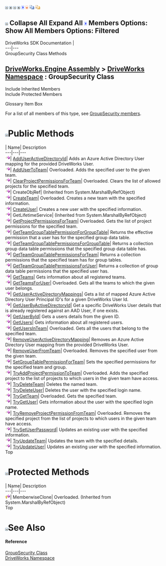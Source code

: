![](dotnetimages/collapse.gif) ![](dotnetimages/expand.gif) ![](dotnetimages/collapse.gif) ![](dotnetimages/expand.gif) ![](dotnetimages/drpdown.gif) ![](dotnetimages/drpdown_orange.gif) ![](dotnetimages/copycode.gif) ![](dotnetimages/copycodeHighlight.gif)

![](dotnetimages/collapse.gif) Collapse All Expand All ![](dotnetimages/drpdown.gif) Members Options: Show All  Members Options: Filtered   
---  
DriveWorks SDK Documentation  |   
---|---  
GroupSecurity Class Methods   
  
[DriveWorks.Engine Assembly](topic2156.md) > [DriveWorks Namespace](topic2159.md) : GroupSecurity Class  
---  
  
Include Inherited Members    
Include Protected Members    


Glossary Item Box

For a list of all members of this type, see [GroupSecurity members](topic3283.md).

# ![](dotnetimages/collapse.gif)Public Methods

| Name| Description  
---|---|---  
![Public Method](dotnetimages/publicMethod.gif)| [AddUserActiveDirectoryId](topic3288.md)| Adds an Azure Active Directory User mapping for the provided DriveWorks User.   
![Public Method](dotnetimages/publicMethod.gif)| [AddUserToTeam](topic3289.md)| Overloaded. Adds the specified user to the given team.   
![Public Method](dotnetimages/publicMethod.gif)| [ClearProjectPermissionsForTeam](topic3292.md)| Overloaded. Clears the list of allowed projects for the specified team.   
![Public Method](dotnetimages/publicMethod.gif)| CreateObjRef|  (Inherited from System.MarshalByRefObject)  
![Public Method](dotnetimages/publicMethod.gif)| [CreateTeam](topic3295.md)| Overloaded. Creates a new team with the specified information.   
![Public Method](dotnetimages/publicMethod.gif)| [CreateUser](topic3300.md)| Creates a new user with the specified information.   
![Public Method](dotnetimages/publicMethod.gif)| GetLifetimeService|  (Inherited from System.MarshalByRefObject)  
![Public Method](dotnetimages/publicMethod.gif)| [GetProjectPermissionsForTeam](topic3301.md)| Overloaded. Gets the list of project permissions for the specified team.   
![Public Method](dotnetimages/publicMethod.gif)| [GetTeamGroupTablePermissionForGroupTable](topic3304.md)| Returns the effective permission that a user has for the specified group data table.   
![Public Method](dotnetimages/publicMethod.gif)| [GetTeamGroupTablePermissionsForGroupTable](topic3305.md)| Returns a collection group data table permissions that the specified group data table has.   
![Public Method](dotnetimages/publicMethod.gif)| [GetTeamGroupTablePermissionsForTeam](topic3306.md)| Returns a collection permissions that the specified team has for group tables.   
![Public Method](dotnetimages/publicMethod.gif)| [GetTeamGroupTablePermissionsForUser](topic3307.md)| Returns a collection of group data table permissions that the specified user has.   
![Public Method](dotnetimages/publicMethod.gif)| [GetTeams](topic3308.md)| Gets information about all registered teams.   
![Public Method](dotnetimages/publicMethod.gif)| [GetTeamsForUser](topic3309.md)| Overloaded. Gets all the teams to which the given user belongs.   
![Public Method](dotnetimages/publicMethod.gif)| [GetUserActiveDirectoryMappings](topic3312.md)| Gets a list of mapped Azure Active Directory User Principal ID's for a given DriveWorks User Id.   
![Public Method](dotnetimages/publicMethod.gif)| [GetUserByActiveDirectoryId](topic3313.md)| Get a specific DriveWorks User details that is already registered against an AAD User, if one exists.   
![Public Method](dotnetimages/publicMethod.gif)| [GetUserById](topic3314.md)| Gets a users details from the given ID.   
![Public Method](dotnetimages/publicMethod.gif)| [GetUsers](topic3315.md)| Gets information about all registered users.   
![Public Method](dotnetimages/publicMethod.gif)| [GetUsersInTeam](topic3316.md)| Overloaded. Gets all the users that belong to the specified team.   
![Public Method](dotnetimages/publicMethod.gif)| [RemoveUserActiveDirectoryMapping](topic3319.md)| Removes an Azure Active Directory User mapping from the provided DriveWorks User.   
![Public Method](dotnetimages/publicMethod.gif)| [RemoveUserFromTeam](topic3320.md)| Overloaded. Removes the specified user from the given team.   
![Public Method](dotnetimages/publicMethod.gif)| [SetGroupTablePermissionForTeam](topic3323.md)| Sets the specified permissions for the specified team and group.   
![Public Method](dotnetimages/publicMethod.gif)| [TryAddProjectPermissionToTeam](topic3324.md)| Overloaded. Adds the specified project to the list of projects to which users in the given team have access.   
![Public Method](dotnetimages/publicMethod.gif)| [TryDeleteTeam](topic3327.md)| Deletes the named team.   
![Public Method](dotnetimages/publicMethod.gif)| [TryDeleteUser](topic3328.md)| Deletes the user with the specified login name.   
![Public Method](dotnetimages/publicMethod.gif)| [TryGetTeam](topic3329.md)| Overloaded. Gets the specified team.   
![Public Method](dotnetimages/publicMethod.gif)| [TryGetUser](topic3332.md)| Gets information about the user with the specified login name.   
![Public Method](dotnetimages/publicMethod.gif)| [TryRemoveProjectPermissionFromTeam](topic3333.md)| Overloaded. Removes the specified project from the list of projects to which users in the given team have access.   
![Public Method](dotnetimages/publicMethod.gif)| [TrySetUserPassword](topic3336.md)| Updates an existing user with the specified information.   
![Public Method](dotnetimages/publicMethod.gif)| [TryUpdateTeam](topic3337.md)| Updates the team with the specified details.   
![Public Method](dotnetimages/publicMethod.gif)| [TryUpdateUser](topic3338.md)| Updates an existing user with the specified information.   
Top

# ![](dotnetimages/collapse.gif)Protected Methods

| Name| Description  
---|---|---  
![Protected Method](dotnetimages/protectedMethod.gif)| MemberwiseClone| Overloaded. (Inherited from System.MarshalByRefObject)  
Top

# ![](dotnetimages/collapse.gif)See Also

#### Reference

[GroupSecurity Class](topic3282.md)   
[DriveWorks Namespace](topic2159.md)


